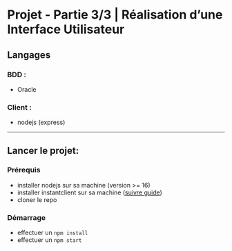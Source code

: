 # Projet - Partie 3/3 | Réalisation d’une Interface Utilisateur

## Langages

### BDD :
- Oracle

### Client :
- nodejs (express)

----
## Lancer le projet:

### Prérequis 

- installer nodejs sur sa machine (version >= 16)
- installer instantclient sur sa machine ([suivre guide](https://oracle.github.io/node-oracledb/INSTALL.html#instzip))
- cloner le repo

### Démarrage

- effectuer un `npm install`
- effectuer un `npm start`
